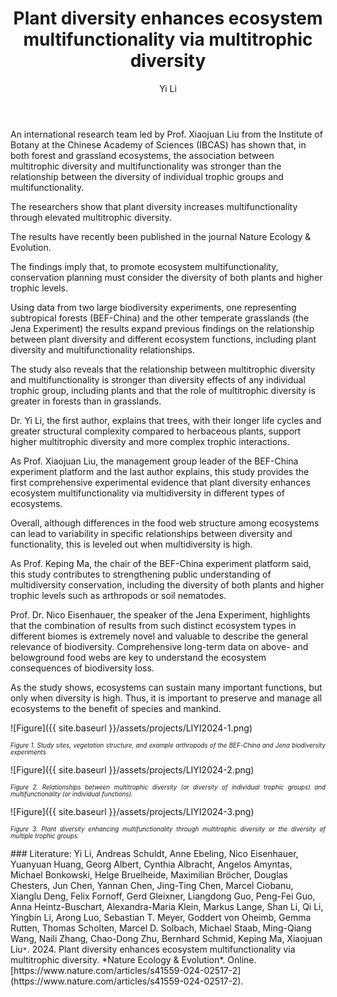 ﻿---
layout: post
title:  "Plant diversity enhances ecosystem multifunctionality via multitrophic diversity"
author: Yi Li
categories: [ Paper ]
image: assets/projects/LIYI2024-0.png
tags: featured
---
An international research team led by Prof. Xiaojuan Liu from the Institute of Botany at the Chinese Academy of Sciences (IBCAS) has shown that, in both forest and grassland ecosystems, the association between multitrophic diversity and multifunctionality was stronger than the relationship between the diversity of individual trophic groups and multifunctionality. 

The researchers show that plant diversity increases multifunctionality through elevated multitrophic diversity. 

The results have recently been published in the journal Nature Ecology & Evolution. 

The findings imply that, to promote ecosystem multifunctionality, conservation planning must consider the diversity of both plants and higher trophic levels.

Using data from two large biodiversity experiments, one representing subtropical forests (BEF-China) and the other temperate grasslands (the Jena Experiment) the results expand previous findings on the relationship between plant diversity and different ecosystem functions, including plant diversity and multifunctionality relationships.

The study also reveals that the relationship between multitrophic diversity and multifunctionality is stronger than diversity effects of any individual trophic group, including plants and that the role of multitrophic diversity is greater in forests than in grasslands. 

Dr. Yi Li, the first author, explains that trees, with their longer life cycles and greater structural complexity compared to herbaceous plants, support higher multitrophic diversity and more complex trophic interactions.

As Prof. Xiaojuan Liu, the management group leader of the BEF-China experiment platform and the last author explains, this study provides the first comprehensive experimental evidence that plant diversity enhances ecosystem multifunctionality via multidiversity in different types of ecosystems. 

Overall, although differences in the food web structure among ecosystems can lead to variability in specific relationships between diversity and functionality, this is leveled out when multidiversity is high. 

As Prof. Keping Ma, the chair of the BEF-China experiment platform said, this study contributes to strengthening public understanding of multidiversity conservation, including the diversity of both plants and higher trophic levels such as arthropods or soil nematodes. 

Prof. Dr. Nico Eisenhauer, the speaker of the Jena Experiment, highlights that the combination of results from such distinct ecosystem types in different biomes is extremely novel and valuable to describe the general relevance of biodiversity. Comprehensive long-term data on above- and belowground food webs are key to understand the ecosystem consequences of biodiversity loss.

As the study shows, ecosystems can sustain many important functions, but only when diversity is high. Thus, it is important to preserve and manage all ecosystems to the benefit of species and mankind.


![Figure]({{ site.baseurl }}/assets/projects/LIYI2024-1.png)
<p style='text-align: justify;' ><span style="font-style: italic; font-size:70%">Figure 1. Study sites, vegetation structure, and example arthropods of the BEF-China and Jena biodiversity experiments
</span></p>


![Figure]({{ site.baseurl }}/assets/projects/LIYI2024-2.png)
<p style='text-align: justify;' ><span style="font-style: italic; font-size:70%">Figure 2. Relationships between multitrophic diversity (or diversity of individual trophic groups) and multifunctionality (or individual functions).
</span></p>


![Figure]({{ site.baseurl }}/assets/projects/LIYI2024-3.png)
<p style='text-align: justify;' ><span style="font-style: italic; font-size:70%">Figure 3. Plant diversity enhancing multifunctionality through multitrophic diversity or the diversity of multiple trophic groups. 
</span></p>
### Literature:
Yi Li, Andreas Schuldt, Anne Ebeling, Nico Eisenhauer, Yuanyuan Huang, Georg Albert, Cynthia Albracht, Angelos Amyntas, Michael Bonkowski, Helge Bruelheide, Maximilian Bröcher, Douglas Chesters, Jun Chen, Yannan Chen, Jing-Ting Chen, Marcel Ciobanu, Xianglu Deng, Felix Fornoff, Gerd Gleixner, Liangdong Guo, Peng-Fei Guo, Anna Heintz-Buschart, Alexandra-Maria Klein, Markus Lange, Shan Li, Qi Li, Yingbin Li, Arong Luo, Sebastian T. Meyer, Goddert von Oheimb, Gemma Rutten, Thomas Scholten, Marcel D. Solbach, Michael Staab, Ming-Qiang Wang, Naili Zhang, Chao-Dong Zhu, Bernhard Schmid, Keping Ma, Xiaojuan Liu<code>&ast;</code>. 2024. Plant diversity enhances ecosystem multifunctionality via multitrophic diversity. *Nature Ecology & Evolution*. Online. [https://www.nature.com/articles/s41559-024-02517-2](https://www.nature.com/articles/s41559-024-02517-2). 